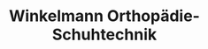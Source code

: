---
title: "Winkelmann Orthopädie-Schuhtechnik"
url: /essen/winkelmann-orthopaedie-schuhtechnik/
shop: Sanitätshaus
---